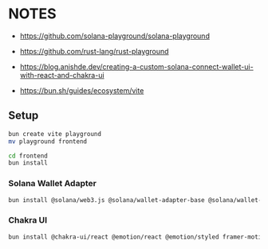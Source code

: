 # NOTES

* https://github.com/solana-playground/solana-playground
* https://github.com/rust-lang/rust-playground
* https://blog.anishde.dev/creating-a-custom-solana-connect-wallet-ui-with-react-and-chakra-ui

* https://bun.sh/guides/ecosystem/vite

## Setup

```bash
bun create vite playground
mv playground frontend

cd frontend
bun install
```

### Solana Wallet Adapter

```bash
bun install @solana/web3.js @solana/wallet-adapter-base @solana/wallet-adapter-react @solana/wallet-adapter-wallets
```

### Chakra UI

```bash
bun install @chakra-ui/react @emotion/react @emotion/styled framer-motion
```
